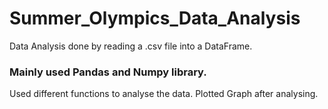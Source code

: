 # Summer_Olympics_Data_Analysis
Data Analysis done by reading a .csv file into a DataFrame.

### Mainly used Pandas and Numpy library.
Used different functions to analyse the data.
Plotted Graph after analysing.
